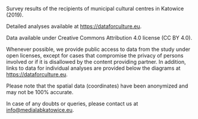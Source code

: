 Survey results of the recipients of municipal cultural centres in Katowice (2019). 

Detailed analyses available at https://dataforculture.eu.

Data available under Creative Commons Attribution 4.0 license (CC BY 4.0).

Whenever possible, we provide public access to data from the study under open licenses, except for cases that compromise the privacy of persons involved or if it is disallowed by the content providing partner. In addition, links to data for individual analyses are provided below the diagrams at https://dataforculture.eu. 

Please note that the spatial data (coordinates) have been anonymized and may not be 100% accurate.

In case of any doubts or queries, please contact us at info@medialabkatowice.eu.

